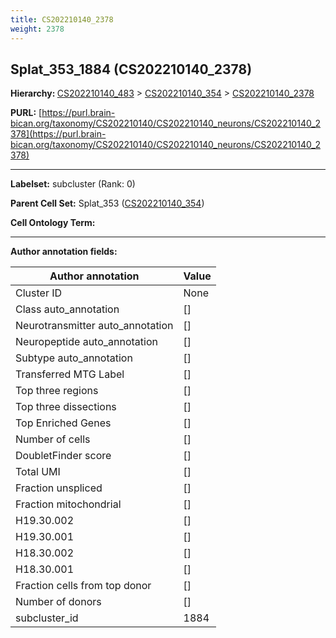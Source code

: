 ```yaml
---
title: CS202210140_2378
weight: 2378
---
```

## Splat_353_1884 (CS202210140_2378)
<b>Hierarchy: </b>
[CS202210140_483](../CS202210140_483) >
[CS202210140_354](../CS202210140_354) >
[CS202210140_2378](../CS202210140_2378)

**PURL:** [https://purl.brain-bican.org/taxonomy/CS202210140/CS202210140_neurons/CS202210140_2378](https://purl.brain-bican.org/taxonomy/CS202210140/CS202210140_neurons/CS202210140_2378)

---


**Labelset:** subcluster (Rank: 0)

**Parent Cell Set:** Splat_353 ([CS202210140_354](../CS202210140_354))



**Cell Ontology Term:** 

[MARKER GENES.]: #


---

[TRANSFERRED ANNOTATIONS.]: #


[AUTHOR ANNOTATION FIELDS.]: #


**Author annotation fields:**

| Author annotation | Value |
|-------------------|-------|
|Cluster ID|None|
|Class auto_annotation|[]|
|Neurotransmitter auto_annotation|[]|
|Neuropeptide auto_annotation|[]|
|Subtype auto_annotation|[]|
|Transferred MTG Label|[]|
|Top three regions|[]|
|Top three dissections|[]|
|Top Enriched Genes|[]|
|Number of cells|[]|
|DoubletFinder score|[]|
|Total UMI|[]|
|Fraction unspliced|[]|
|Fraction mitochondrial|[]|
|H19.30.002|[]|
|H19.30.001|[]|
|H18.30.002|[]|
|H18.30.001|[]|
|Fraction cells from top donor|[]|
|Number of donors|[]|
|subcluster_id|1884|
